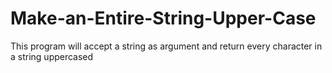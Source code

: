 # Make-an-Entire-String-Upper-Case

This program will accept a string as argument and return every character in a string uppercased
